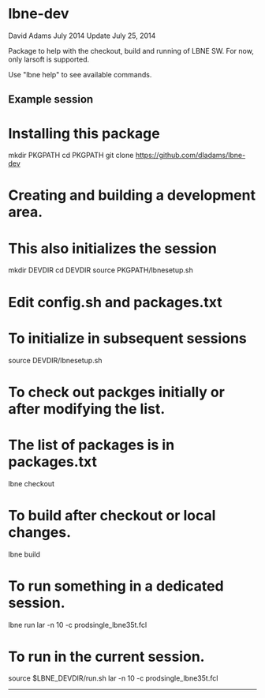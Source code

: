 lbne-dev
========

David Adams
July 2014
Update July 25, 2014

Package to help with the checkout, build and running of LBNE SW.
For now, only larsoft is supported.

Use "lbne help" to see available commands.

Example session
---------------
# Installing this package
mkdir PKGPATH
cd PKGPATH
git clone https://github.com/dladams/lbne-dev

# Creating and building a development area.
# This also initializes the session
mkdir DEVDIR
cd DEVDIR
source PKGPATH/lbnesetup.sh
# Edit config.sh and packages.txt

# To initialize in subsequent sessions
source DEVDIR/lbnesetup.sh

# To check out packges initially or after modifying the list.
# The list of packages is in packages.txt
lbne checkout

# To build after checkout or local changes.
lbne build

# To run something in a dedicated session.
lbne run lar -n 10 -c prodsingle_lbne35t.fcl

# To run in the current session.
source $LBNE_DEVDIR/run.sh
lar -n 10 -c prodsingle_lbne35t.fcl

---------------
